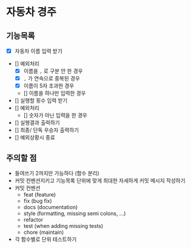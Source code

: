 # 자동차 경주

## 기능목록

- [x] 자동차 이름 입력 받기
- [] 예외처리
  - [x] 이름을 `,` 로 구분 안 한 경우
  - [x] `,` 가 연속으로 중복된 경우
  - [x] 이름이 5자 초과한 경우
  - [] 이름을 하나만 입력한 경우
- [] 실행할 횟수 입력 받기
- [] 예외처리
  - [] 숫자가 아닌 입력을 한 경우
- [] 실행결과 출력하기
- [] 최종/ 단독 우승자 출력하기
- [] 예외상황시 종료

## 주의할 점

- 들여쓰기 2까지만 가능하다 (함수 분리)
- 커밋 컨벤션지키고 기능목록 단위에 맞게 최대한 자세하게 커밋 메시지 작성하기
- 커밋 컨벤션
  - feat (feature)
  - fix (bug fix)
  - docs (documentation)
  - style (formatting, missing semi colons, …)
  - refactor
  - test (when adding missing tests)
  - chore (maintain)
- 각 함수별로 단위 테스트하기
